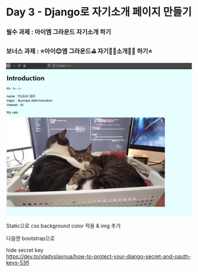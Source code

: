 # Day 3 - Django로 자기소개 페이지 만들기

### 필수 과제 : 아이엠 그라운드 자기소개 하기

### 보너스 과제 : ⭐️아이😊엠 그라운드⛳️ 자기💁‍♀️소개💁‍♂️ 하기⭐️

<img src="images/intro-naive.png">  

Static으로 css background color 적용 & img 추가  

다음엔 bootstrap으로

hide secret key  
<https://dev.to/vladyslavnua/how-to-protect-your-django-secret-and-oauth-keys-53fl>